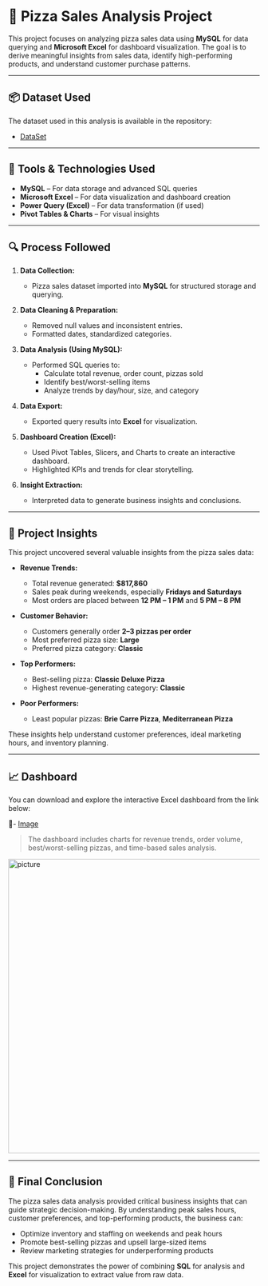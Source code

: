 # 🍕 Pizza Sales Analysis Project

This project focuses on analyzing pizza sales data using **MySQL** for data querying and **Microsoft Excel** for dashboard visualization. The goal is to derive meaningful insights from sales data, identify high-performing products, and understand customer purchase patterns.

---
## 📦 Dataset Used

The dataset used in this analysis is available in the repository:  
- <a href="https://github.com/Aasthaa1229/Data-Analysis-Dashboard/blob/main/dashboard%20f.xlsx">DataSet</a>

---

## 🧰 Tools & Technologies Used

- **MySQL** – For data storage and advanced SQL queries
- **Microsoft Excel** – For data visualization and dashboard creation
- **Power Query (Excel)** – For data transformation (if used)
- **Pivot Tables & Charts** – For visual insights

---

## 🔍 Process Followed

1. **Data Collection:**
   - Pizza sales dataset imported into **MySQL** for structured storage and querying.

2. **Data Cleaning & Preparation:**
   - Removed null values and inconsistent entries.
   - Formatted dates, standardized categories.

3. **Data Analysis (Using MySQL):**
   - Performed SQL queries to:
     - Calculate total revenue, order count, pizzas sold
     - Identify best/worst-selling items
     - Analyze trends by day/hour, size, and category

4. **Data Export:**
   - Exported query results into **Excel** for visualization.

5. **Dashboard Creation (Excel):**
   - Used Pivot Tables, Slicers, and Charts to create an interactive dashboard.
   - Highlighted KPIs and trends for clear storytelling.

6. **Insight Extraction:**
   - Interpreted data to generate business insights and conclusions.

---

## 🧠 Project Insights

This project uncovered several valuable insights from the pizza sales data:

- **Revenue Trends:**
  - Total revenue generated: **$817,860**
  - Sales peak during weekends, especially **Fridays and Saturdays**
  - Most orders are placed between **12 PM – 1 PM** and **5 PM – 8 PM**

- **Customer Behavior:**
  - Customers generally order **2–3 pizzas per order**
  - Most preferred pizza size: **Large**
  - Preferred pizza category: **Classic**

- **Top Performers:**
  - Best-selling pizza: **Classic Deluxe Pizza**
  - Highest revenue-generating category: **Classic**

- **Poor Performers:**
  - Least popular pizzas: **Brie Carre Pizza**, **Mediterranean Pizza**

These insights help understand customer preferences, ideal marketing hours, and inventory planning.

---

## 📈 Dashboard

You can download and explore the interactive Excel dashboard from the link below:

🔗- <a href="https://github.com/Aasthaa1229/Data-Analysis-Dashboard/blob/main/picture.png">Image</a>

> The dashboard includes charts for revenue trends, order volume, best/worst-selling pizzas, and time-based sales analysis.

<img width="1035" height="589" alt="picture" src="https://github.com/user-attachments/assets/a796098e-67e0-4c77-b0d1-e625869b4d17" />

---

## 🧾 Final Conclusion

The pizza sales data analysis provided critical business insights that can guide strategic decision-making. By understanding peak sales hours, customer preferences, and top-performing products, the business can:

- Optimize inventory and staffing on weekends and peak hours
- Promote best-selling pizzas and upsell large-sized items
- Review marketing strategies for underperforming products

This project demonstrates the power of combining **SQL** for analysis and **Excel** for visualization to extract value from raw data.

